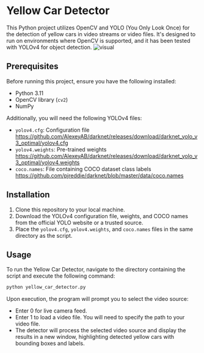 # Yellow Car Detector

This Python project utilizes OpenCV and YOLO (You Only Look Once) for the detection of yellow cars in video streams or video files. It's designed to run on environments where OpenCV is supported, and it has been tested with YOLOv4 for object detection.
![visual](https://github.com/spir2/Yellow-Car-IADetector/assets/130176259/b40d1633-3ea0-4c29-81c7-04ce5f7e6395)
## Prerequisites

Before running this project, ensure you have the following installed:
- Python 3.11
- OpenCV library (`cv2`)
- NumPy

Additionally, you will need the following YOLOv4 files:
- `yolov4.cfg`: Configuration file
    https://github.com/AlexeyAB/darknet/releases/download/darknet_yolo_v3_optimal/yolov4.cfg
- `yolov4.weights`: Pre-trained weights
    https://github.com/AlexeyAB/darknet/releases/download/darknet_yolo_v3_optimal/yolov4.weights
- `coco.names`: File containing COCO dataset class labels
    https://github.com/pjreddie/darknet/blob/master/data/coco.names
  
## Installation

1. Clone this repository to your local machine.
2. Download the YOLOv4 configuration file, weights, and COCO names from the official YOLO website or a trusted source.
3. Place the `yolov4.cfg`, `yolov4.weights`, and `coco.names` files in the same directory as the script.

## Usage

To run the Yellow Car Detector, navigate to the directory containing the script and execute the following command:

```bash
python yellow_car_detector.py
```
Upon execution, the program will prompt you to select the video source:

* Enter 0 for live camera feed.
* Enter 1 to load a video file. You will need to specify the path to your video file.
* The detector will process the selected video source and display the results in a new window, highlighting detected yellow cars with bounding boxes and labels.
